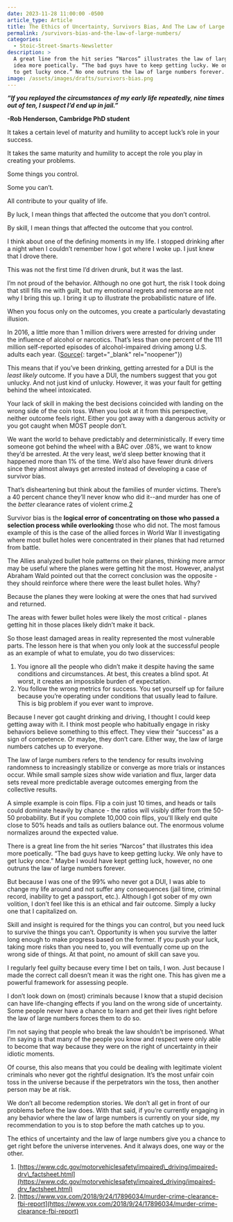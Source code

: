 ```yaml
---
date: 2023-11-28 11:00:00 -0500
article_type: Article
title: The Ethics of Uncertainty, Survivors Bias, And The Law of Large Numbers
permalink: /survivors-bias-and-the-law-of-large-numbers/
categories:
  - Stoic-Street-Smarts-Newsletter
description: >
  A great line from the hit series “Narcos” illustrates the law of large numbers
  idea more poetically. “The bad guys have to keep getting lucky. We only have
  to get lucky once.” No one outruns the law of large numbers forever. 
image: /assets/images/drafts/survivors-bias.png
---
```

***“If you replayed the circumstances of my early life repeatedly, nine times out of ten, I suspect I’d end up in jail.”***

**\-Rob Henderson, Cambridge PhD student**

It takes a certain level of maturity and humility to accept luck’s role in your success.

It takes the same maturity and humility to accept the role you play in creating your problems.

Some things you control.

Some you can’t.

All contribute to your quality of life.

By luck, I mean things that affected the outcome that you don’t control.

By skill, I mean things that affected the outcome that you control.

I think about one of the defining moments in my life. I stopped drinking after a night when I couldn’t remember how I got where I woke up. I just knew that I drove there.

This was not the first time I’d driven drunk, but it was the last.

I’m not proud of the behavior. Although no one got hurt, the risk I took doing that still fills me with guilt, but my emotional regrets and remorse are not why I bring this up. I bring it up to illustrate the probabilistic nature of life.&nbsp;

When you focus only on the outcomes, you create a particularly devastating illusion.&nbsp;

In 2016, a little more than 1 million drivers were arrested for driving under the influence of alcohol or narcotics. That’s less than one percent of the 111 million self-reported episodes of alcohol-impaired driving among U.S. adults each year. ([Source](https://www.cdc.gov/motorvehiclesafety/impaired_driving/impaired-drv_factsheet.html){: target="_blank" rel="noopener"})

This means that if you’ve been drinking, getting arrested for a DUI is the *least likely* outcome. If you have a DUI, the numbers suggest that you got unlucky. And not just kind of unlucky. However, it was your fault for getting behind the wheel intoxicated.

Your lack of skill in making the best decisions coincided with landing on the wrong side of the coin toss. When you look at it from this perspective, neither outcome feels right. Either you got away with a dangerous activity or you got caught when MOST people don’t.

We want the world to behave predictably and deterministically. If every time someone got behind the wheel with a BAC over .08%, we want to know they’d be arrested. At the very least, we’d sleep better knowing that it happened more than 1% of the time. We’d also have fewer drunk drivers since they almost always get arrested instead of developing a case of survivor bias.

That’s disheartening but think about the families of murder victims. There’s a 40 percent chance they’ll never know who did it--and murder has one of the *better* clearance rates of violent crime.[2](https://www.vox.com/2018/9/24/17896034/murder-crime-clearance-fbi-report)

Survivor bias is the **logical error of concentrating on those who passed a selection process while overlooking** those who did not. The most famous example of this is the case of the allied forces in World War II investigating where most bullet holes were concentrated in their planes that had returned from battle.

The Allies analyzed bullet hole patterns on their planes, thinking more armor may be useful where the planes were getting hit the most. However, analyst Abraham Wald pointed out that the correct conclusion was the opposite - they should reinforce where there were the least bullet holes. Why?

Because the planes they were looking at were the ones that had survived and returned.&nbsp;

The areas with fewer bullet holes were likely the most critical - planes getting hit in those places likely didn’t make it back.

So those least damaged areas in reality represented the most vulnerable parts. The lesson here is that when you only look at the successful people as an example of what to emulate, you do two disservices:

1. You ignore all the people who didn’t make it despite having the same conditions and circumstances. At best, this creates a blind spot. At worst, it creates an impossible burden of expectation.
2. You follow the wrong metrics for success. You set yourself up for failure because you’re operating under conditions that usually lead to failure. This is big problem if you ever want to improve.

Because I never got caught drinking and driving, I thought I could keep getting away with it. I think most people who habitually engage in risky behaviors believe something to this effect. They view their “success” as a sign of competence. Or maybe, they don’t care. Either way, the law of large numbers catches up to everyone.



The law of large numbers refers to the tendency for results involving randomness to increasingly stabilize or converge as more trials or instances occur. While small sample sizes show wide variation and flux, larger data sets reveal more predictable average outcomes emerging from the collective results.

A simple example is coin flips. Flip a coin just 10 times, and heads or tails could dominate heavily by chance - the ratios will visibly differ from the 50-50 probability. But if you complete 10,000 coin flips, you'll likely end quite close to 50% heads and tails as outliers balance out. The enormous volume normalizes around the expected value.

There is a great line from the hit series “Narcos” that illustrates this idea more poetically. “The bad guys have to keep getting lucky. We only have to get lucky once.” Maybe I would have kept getting luck, however, no one outruns the law of large numbers forever.&nbsp;

But because I was one of the 99% who never got a DUI, I was able to change my life around and not suffer any consequences (jail time, criminal record, inability to get a passport, etc.). Although I got sober of my own volition, I don’t feel like this is an ethical and fair outcome. Simply a lucky one that I capitalized on.

Skill and insight is required for the things you can control, but you need luck to survive the things you can’t. Opportunity is when you survive the latter long enough to make progress based on the former. If you push your luck, taking more risks than you need to, you will eventually come up on the wrong side of things. At that point, no amount of skill can save you.

I regularly feel guilty because every time I bet on tails, I won. Just because I made the correct call doesn’t mean it was the right one. This has given me a powerful framework for assessing people.

I don’t look down on (most) criminals because I know that a stupid decision can have life-changing effects if you land on the wrong side of uncertainty. Some people never have a chance to learn and get their lives right before the law of large numbers forces them to do so.

I’m not saying that people who break the law shouldn’t be imprisoned. What I’m saying is that many of the people you know and respect were only able to become that way because they were on the right of uncertainty in their idiotic moments.

Of course, this also means that you could be dealing with legitimate violent criminals who never got the rightful designation. It’s the most unfair coin toss in the universe because if the perpetrators win the toss, then another person may be at risk.

We don’t all become redemption stories. We don’t all get in front of our problems before the law does. With that said, if you’re currently engaging in any behavior where the law of large numbers is currently on your side, my recommendation to you is to stop before the math catches up to you.

The ethics of uncertainty and the law of large numbers give you a chance to get right before the universe intervenes. And it always does, one way or the other.&nbsp;

1. [https://www.cdc.gov/motorvehiclesafety/impaired\_driving/impaired-drv\_factsheet.html](https://www.cdc.gov/motorvehiclesafety/impaired_driving/impaired-drv_factsheet.html)
2. [https://www.vox.com/2018/9/24/17896034/murder-crime-clearance-fbi-report](https://www.vox.com/2018/9/24/17896034/murder-crime-clearance-fbi-report)